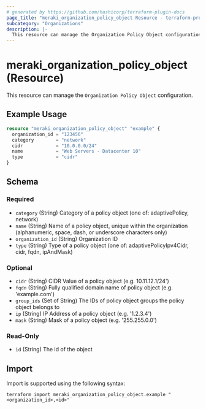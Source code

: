 ```yaml
---
# generated by https://github.com/hashicorp/terraform-plugin-docs
page_title: "meraki_organization_policy_object Resource - terraform-provider-meraki"
subcategory: "Organizations"
description: |-
  This resource can manage the Organization Policy Object configuration.
---
```


# meraki_organization_policy_object (Resource)

This resource can manage the `Organization Policy Object` configuration.

## Example Usage

```terraform
resource "meraki_organization_policy_object" "example" {
  organization_id = "123456"
  category        = "network"
  cidr            = "10.0.0.0/24"
  name            = "Web Servers - Datacenter 10"
  type            = "cidr"
}
```

<!-- schema generated by tfplugindocs -->
## Schema

### Required

- `category` (String) Category of a policy object (one of: adaptivePolicy, network)
- `name` (String) Name of a policy object, unique within the organization (alphanumeric, space, dash, or underscore characters only)
- `organization_id` (String) Organization ID
- `type` (String) Type of a policy object (one of: adaptivePolicyIpv4Cidr, cidr, fqdn, ipAndMask)

### Optional

- `cidr` (String) CIDR Value of a policy object (e.g. 10.11.12.1/24')
- `fqdn` (String) Fully qualified domain name of policy object (e.g. 'example.com')
- `group_ids` (Set of String) The IDs of policy object groups the policy object belongs to
- `ip` (String) IP Address of a policy object (e.g. '1.2.3.4')
- `mask` (String) Mask of a policy object (e.g. '255.255.0.0')

### Read-Only

- `id` (String) The id of the object

## Import

Import is supported using the following syntax:

```shell
terraform import meraki_organization_policy_object.example "<organization_id>,<id>"
```

